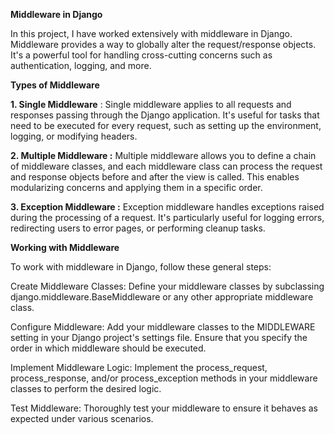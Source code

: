 **Middleware in Django**

In this project, I have worked extensively with middleware in Django. Middleware provides a way to globally alter the request/response objects. It's a powerful tool for handling cross-cutting concerns such as authentication, logging, and more.

**Types of Middleware**

**1. Single Middleware** : 
Single middleware applies to all requests and responses passing through the Django application. It's useful for tasks that need to be executed for every request, such as setting up the environment, logging, or modifying headers.

**2. Multiple Middleware :**
Multiple middleware allows you to define a chain of middleware classes, and each middleware class can process the request and response objects before and after the view is called. This enables modularizing concerns and applying them in a specific order.

**3. Exception Middleware :**
Exception middleware handles exceptions raised during the processing of a request. It's particularly useful for logging errors, redirecting users to error pages, or performing cleanup tasks.


**Working with Middleware**

To work with middleware in Django, follow these general steps:

Create Middleware Classes: Define your middleware classes by subclassing django.middleware.BaseMiddleware or any other appropriate middleware class.

Configure Middleware: Add your middleware classes to the MIDDLEWARE setting in your Django project's settings file. Ensure that you specify the order in which middleware should be executed.

Implement Middleware Logic: Implement the process_request, process_response, and/or process_exception methods in your middleware classes to perform the desired logic.

Test Middleware: Thoroughly test your middleware to ensure it behaves as expected under various scenarios.
